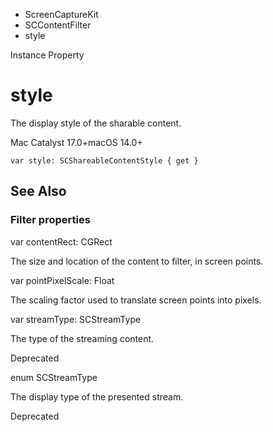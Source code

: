 

- ScreenCaptureKit
- SCContentFilter
-  style 

Instance Property

# style

The display style of the sharable content.

Mac Catalyst 17.0+macOS 14.0+

``` source
var style: SCShareableContentStyle { get }
```

## See Also

### Filter properties

var contentRect: CGRect

The size and location of the content to filter, in screen points.

var pointPixelScale: Float

The scaling factor used to translate screen points into pixels.

var streamType: SCStreamType

The type of the streaming content.

Deprecated

enum SCStreamType

The display type of the presented stream.

Deprecated

